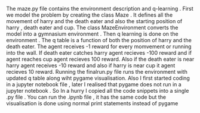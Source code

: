 The maze.py file contains the environment description and q-learning . First we model the problem by creating the class Maze . It defines all the movement of harry and the death eater and also the starting position of harry , death eater and cup. The class MazeEnvironment converts the model into a gymnasium environment . Then q learning is done on the environment . The q table is a function of both the position of harry and the death eater. The agent receives -1 reward for every momvement or running into the wall. If death eater catches harry agent recieves -100 reward and if agent reaches cup agent recieves 100 reward. Also if the death eater is near harry agent receives -10 reward and also if harry is near cup it agent recieves 10 reward. Running the finalrun.py file runs the environment with updated q table along wiht pygame visualisation.
Also I first started coding in a jupyter notebook file , later I realised that pygame does not run in a jupyter notebook . So In a hurry I copied all the code snippets into a single .py file . You can run the .ipynb file , it has the same code but the visualisation is done using normal print statements instead of pygame

